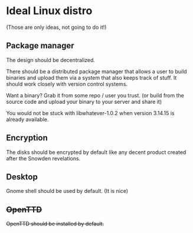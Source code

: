 # Ideal Linux distro

(Those are only ideas, not going to do it!)

## Package manager

The design should be decentralized.

There should be a distributed package manager that allows a user to build binaries and upload them via a system that also keeps track of stuff. It should work closely with version control systems.

Want a binary? Grab it from some repo / user you trust. (or build from the source code and upload your binary to your server and share it)

You would not be stuck with libwhatever-1.0.2 when version 3.14.15 is already available.

## Encryption

The disks should be encrypted by default like any decent product created after the Snowden revelations.

## Desktop

Gnome shell should be used by default. (It is nice)

## ~~OpenTTD~~

~~OpenTTD should be installed by default.~~
